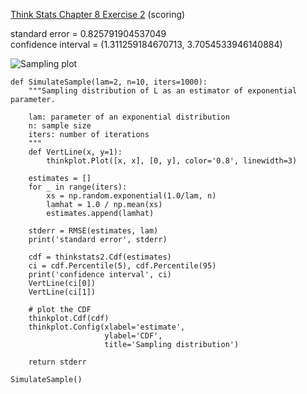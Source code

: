 [Think Stats Chapter 8 Exercise 2](http://greenteapress.com/thinkstats2/html/thinkstats2009.html#toc77) (scoring)

standard error = 0.825791904537049  
confidence interval = (1.311259184670713, 3.7054533946140884) 

![Sampling plot](https://github.com/syntheticjohn/dsp/blob/syntheticjohn/img/Sampling%20plot.png)

```
def SimulateSample(lam=2, n=10, iters=1000):
    """Sampling distribution of L as an estimator of exponential parameter.

    lam: parameter of an exponential distribution
    n: sample size
    iters: number of iterations
    """
    def VertLine(x, y=1):
        thinkplot.Plot([x, x], [0, y], color='0.8', linewidth=3)

    estimates = []
    for _ in range(iters):
        xs = np.random.exponential(1.0/lam, n)
        lamhat = 1.0 / np.mean(xs)
        estimates.append(lamhat)

    stderr = RMSE(estimates, lam)
    print('standard error', stderr)

    cdf = thinkstats2.Cdf(estimates)
    ci = cdf.Percentile(5), cdf.Percentile(95)
    print('confidence interval', ci)
    VertLine(ci[0])
    VertLine(ci[1])

    # plot the CDF
    thinkplot.Cdf(cdf)
    thinkplot.Config(xlabel='estimate',
                     ylabel='CDF',
                     title='Sampling distribution')

    return stderr

SimulateSample()

```
